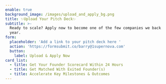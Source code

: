 ```yaml
---
enable: true
background_image: /images/upload_and_apply_bg.png
title: ✨Upload Your Pitch Deck✨
subtitle: >-
  Ready to scale? Apply now to become one of the few companies we back each
  year.
form:
  placeholder: 'Add a link to your pitch deck here '
  action: 'https://formsubmit.co/barry@1supernova.com'
  button:
    label: Upload & Apply Now
card_list:
  - title: Get Your Founder Scorecard Within 24 Hours
  - title: Get Matched With Exited Founder(s)
  - title: Accelerate Key Milestones & Outcomes
---
```

